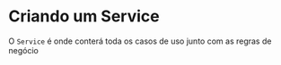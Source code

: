 # Criando um Service

O `Service` é onde conterá toda os casos de uso junto com as regras de negócio